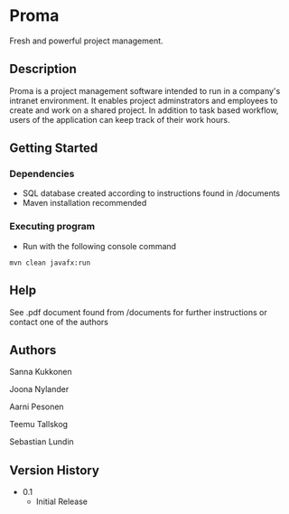 # Proma

Fresh and powerful project management.

## Description

Proma is a project management software intended to run in a company's
intranet environment. It enables project adminstrators
and employees to create and work on a shared project.
In addition to task based workflow, users of the 
application can keep track of their work hours.  

## Getting Started

### Dependencies

* SQL database created according to instructions found in /documents
* Maven installation recommended

### Executing program

* Run with the following console command
```
mvn clean javafx:run
```

## Help

See .pdf document found from /documents for further instructions
or contact one of the authors

## Authors

Sanna Kukkonen

Joona Nylander

Aarni Pesonen

Teemu Tallskog

Sebastian Lundin

## Version History

* 0.1
    * Initial Release
    
